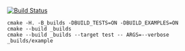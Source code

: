 [![Build Status](https://travis-ci.org/antonMeln/matrix_example.svg?branch=master)](https://travis-ci.org/antonMeln/matrix_example)
```
cmake -H. -B_builds -DBUILD_TESTS=ON -DBUILD_EXAMPLES=ON
cmake --build _builds
cmake --build _builds --target test -- ARGS=--verbose
_builds/example
```
